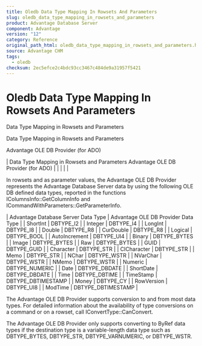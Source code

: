 ```yaml
---
title: Oledb Data Type Mapping In Rowsets And Parameters
slug: oledb_data_type_mapping_in_rowsets_and_parameters
product: Advantage Database Server
component: Advantage
version: "12"
category: Reference
original_path_html: oledb_data_type_mapping_in_rowsets_and_parameters.htm
source: Advantage CHM
tags:
  - oledb
checksum: 2ec5efce2c4bdc93cc3467c484de9a31957f5421
---
```


# Oledb Data Type Mapping In Rowsets And Parameters

Data Type Mapping in Rowsets and Parameters

Data Type Mapping in Rowsets and Parameters

Advantage OLE DB Provider (for ADO)

| Data Type Mapping in Rowsets and Parameters  Advantage OLE DB Provider (for ADO) |  |  |  |  |

In rowsets and as parameter values, the Advantage OLE DB Provider represents the Advantage Database Server data by using the following OLE DB defined data types, reported in the functions IColumnsInfo::GetColumnInfo and ICommandWithParameters::GetParameterInfo.

| Advantage Database Server  Data Type | Advantage OLE DB Provider  Data Type |
| ShortInt | DBTYPE\_I2 |
| Integer | DBTYPE\_I4 |
| LongInt | DBTYPE\_I8 |
| Double | DBTYPE\_R8 |
| CurDouble | DBTYPE\_R8 |
| Logical | DBTYPE\_BOOL |
| AutoIncrement | DBTYPE\_UI4 |
| Binary | DBTYPE\_BYTES |
| Image | DBTYPE\_BYTES |
| Raw | DBTYPE\_BYTES |
| GUID | DBTYPE\_GUID |
| Character | DBTYPE\_STR |
| CICharacter | DBTYPE\_STR |
| Memo | DBTYPE\_STR |
| NChar | DBTYPE\_WSTR |
| NVarChar | DBTYPE\_WSTR |
| NMemo | DBTYPE\_WSTR |
| Numeric | DBTYPE\_NUMERIC |
| Date | DBTYPE\_DBDATE |
| ShortDate | DBTYPE\_DBDATE |
| Time | DBTYPE\_DBTIME |
| TimeStamp | DBTYPE\_DBTIMESTAMP |
| Money | DBTYPE\_CY |
| RowVersion | DBTYPE\_UI8 |
| ModTime | DBTYPE\_DBTIMESTAMP |

The Advantage OLE DB Provider supports conversion to and from most data types. For detailed information about the availability of type conversions on a command or on a rowset, call IConvertType::CanConvert.

The Advantage OLE DB Provider only supports converting to ByRef data types if the destination type is a variable-length data type such as DBTYPE\_BYTES, DBTYPE\_STR, DBTYPE\_VARNUMERIC, or DBTYPE\_WSTR.
